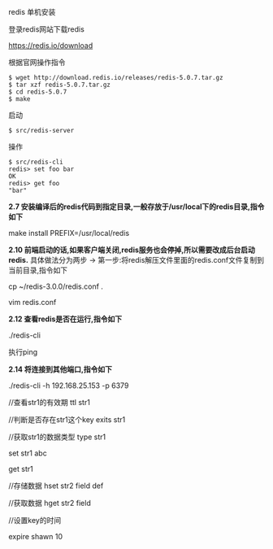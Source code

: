 redis 单机安装

登录redis网站下载redis

https://redis.io/download

根据官网操作指令

```
$ wget http://download.redis.io/releases/redis-5.0.7.tar.gz
$ tar xzf redis-5.0.7.tar.gz
$ cd redis-5.0.7
$ make
```

启动

```
$ src/redis-server
```

操作

```
$ src/redis-cli
redis> set foo bar
OK
redis> get foo
"bar"
```

**2.7 安装编译后的redis代码到指定目录,一般存放于/usr/local下的redis目录,指令如下**

make install PREFIX=/usr/local/redis

**2.10 前端启动的话,如果客户端关闭,redis服务也会停掉,所以需要改成后台启动redis.**
具体做法分为两步 -> 第一步:将redis解压文件里面的redis.conf文件复制到当前目录,指令如下

cp ~/redis-3.0.0/redis.conf .

vim redis.conf

**2.12 查看redis是否在运行,指令如下**

./redis-cli

执行ping

**2.14 将连接到其他端口,指令如下**

./redis-cli -h 192.168.25.153 -p 6379



//查看str1的有效期
ttl str1

//判断是否存在str1这个key
exits str1

//获取str1的数据类型
type str1

set str1 abc

get str1

//存储数据
hset str2 field def

//获取数据
hget str2 field

//设置key的时间

expire shawn 10